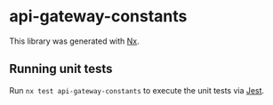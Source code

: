 # api-gateway-constants

This library was generated with [Nx](https://nx.dev).

## Running unit tests

Run `nx test api-gateway-constants` to execute the unit tests via [Jest](https://jestjs.io).
